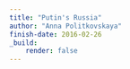 ```yaml
---
title: "Putin's Russia"
author: "Anna Politkovskaya"
finish-date: 2016-02-26
_build:
    render: false
---
```


